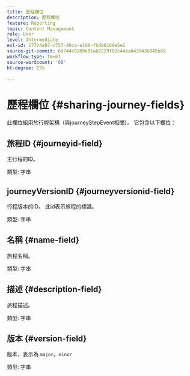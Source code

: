 ```yaml
---
title: 歷程欄位
description: 歷程欄位
feature: Reporting
topic: Content Management
role: User
level: Intermediate
exl-id: 177b4a97-c757-40ca-a190-fbd88169e5e2
source-git-commit: 6d744c0289e81ab2229f02c44ead43943b945b89
workflow-type: tm+mt
source-wordcount: '68'
ht-degree: 25%

---
```


# 歷程欄位 {#sharing-journey-fields}

此欄位組用於行程架構（與journeyStepEvent相關）。 它包含以下欄位：

## 旅程ID {#journeyid-field}

主行程的ID。

類型: 字串

## journeyVersionID {#journeyversionid-field}

行程版本的ID。 此id表示旅程的標識。

類型: 字串

## 名稱 {#name-field}

旅程名稱。

類型: 字串

## 描述 {#description-field}

旅程描述。

類型: 字串

## 版本 {#version-field}

版本，表示為 `major`。`minor`

類型: 字串
